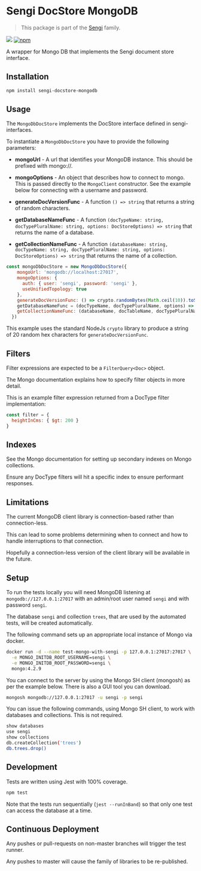 # Sengi DocStore MongoDB
 
> This package is part of the [Sengi](https://github.com/karlhulme/sengi) family.

![](https://github.com/karlhulme/sengi/workflows/CD/badge.svg)
[![npm](https://img.shields.io/npm/v/sengi-docstore-mongodb.svg)](https://www.npmjs.com/package/sengi-docstore-mongodb)

A wrapper for Mongo DB that implements the Sengi document store interface.


## Installation

```bash
npm install sengi-docstore-mongodb
```


## Usage

The `MongoDbDocStore` implements the DocStore interface defined in sengi-interfaces.

To instantiate a `MongoDbDocStore` you have to provide the following parameters:

* **mongoUrl** - A url that identifies your MongoDB instance.  This should be prefixed with mongo://.

* **mongoOptions** - An object that describes how to connect to mongo.  This is passed directly to the `MongoClient` constructor.  See the example below for connecting with a username and password.

* **generateDocVersionFunc** - A function `() => string` that returns a string of random characters.

* **getDatabaseNameFunc** - A function `(docTypeName: string, docTypePluralName: string, options: DocStoreOptions) => string` that returns the name of a database.

* **getCollectionNameFunc** - A function `(databaseName: string, docTypeName: string, docTypePluralName: string, options: DocStoreOptions) => string` that returns the name of a collection.

```javascript
const mongoDbDocStore = new MongoDbDocStore({
    mongoUrl: 'mongodb://localhost:27017',
    mongoOptions: {
      auth: { user: 'sengi', password: 'sengi' },
      useUnifiedTopology: true
    },
    generateDocVersionFunc: () => crypto.randomBytes(Math.ceil(10)).toString('hex').slice(0, 20),
    getDatabaseNameFunc = (docTypeName, docTypePluralName, options) => 'myDatabase',
    getCollectionNameFunc: (databaseName, docTableName, docTypePluralName, options) => docTypePluralName
  })
```

This example uses the standard NodeJs `crypto` library to produce a string of 20 random hex characters for `generateDocVersionFunc`.


## Filters

Filter expressions are expected to be a `FilterQuery<Doc>` object.

The Mongo documentation explains how to specify filter objects in more detail.

This is an example filter expression returned from a DocType filter implementation:

```javascript
const filter = {
  heightInCms: { $gt: 200 }
}
```


## Indexes

See the Mongo documentation for setting up secondary indexes on Mongo collections.

Ensure any DocType filters will hit a specific index to ensure performant responses.



## Limitations

The current MongoDB client library is connection-based rather than connection-less.

This can lead to some problems determining when to connect and how to handle interruptions to that connection.

Hopefully a connection-less version of the client library will be available in the future.


## Setup

To run the tests locally you will need MongoDB listening at `mongodb://127.0.0.1:27017` with an admin/root user named `sengi` and with password `sengi`.

The database `sengi` and collection `trees`, that are used by the automated tests, will be created automatically.

The following command sets up an appropriate local instance of Mongo via docker.

```bash
docker run -d --name test-mongo-with-sengi -p 127.0.0.1:27017:27017 \
  -e MONGO_INITDB_ROOT_USERNAME=sengi \
  -e MONGO_INITDB_ROOT_PASSWORD=sengi \
  mongo:4.2.9
```

You can connect to the server by using the Mongo SH client (mongosh) as per the example below.  There is also a GUI tool you can download.

```bash
mongosh mongodb://127.0.0.1:27017 -u sengi -p sengi
```

You can issue the following commands, using Mongo SH client, to work with databases and collections.  This is not required.

```bash
show databases
use sengi
show collections
db.createCollection('trees')
db.trees.drop()
```


## Development

Tests are written using Jest with 100% coverage.

```bash
npm test
```

Note that the tests run sequentially (`jest --runInBand`) so that only one test can access the database at a time. 


## Continuous Deployment

Any pushes or pull-requests on non-master branches will trigger the test runner.

Any pushes to master will cause the family of libraries to be re-published.
